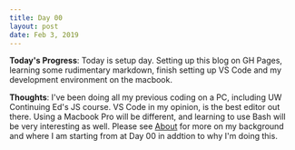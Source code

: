 ```yaml
---
title: Day 00
layout: post
date: Feb 3, 2019
---
```


**Today's Progress**: Today is setup day. Setting up this blog on GH Pages, learning some rudimentary markdown, finish setting up VS Code and my development environment on the macbook. 

**Thoughts**: I've been doing all my previous coding on a PC, including UW Continuing Ed's JS course. VS Code in my opinion, is the best editor out there. Using a Macbook Pro will be different, and learning to use Bash will be very interesting as well. Please see [About](https://calvincheng919.github.io/about.html) for more on my background and where I am starting from at Day 00 in addtion to why I'm doing this.  
